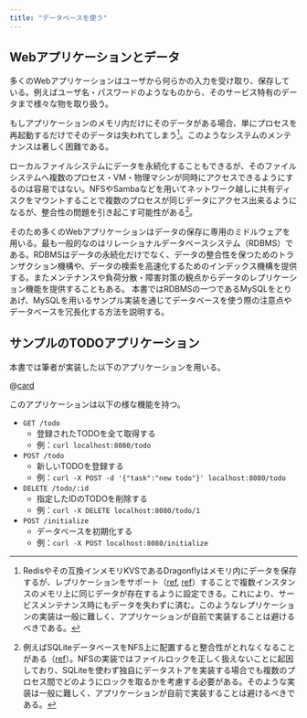 ```yaml
---
title: "データベースを使う"
---
```


## Webアプリケーションとデータ

多くのWebアプリケーションはユーザから何らかの入力を受け取り、保存している。例えばユーザ名・パスワードのようなものから、そのサービス特有のデータまで様々な物を取り扱う。

もしアプリケーションのメモリ内だけにそのデータがある場合、単にプロセスを再起動するだけでそのデータは失われてしまう[^inmem]。このようなシステムのメンテナンスは著しく困難である。

[^inmem]: Redisやその互換インメモリKVSであるDragonflyはメモリ内にデータを保存するが、レプリケーションをサポート（[ref](https://redis.io/docs/management/replication/), [ref](https://redis.io/docs/management/replication/)）することで複数インスタンスのメモリ上に同じデータが存在するように設定できる。これにより、サービスメンテナンス時にもデータを失わずに済む。このようなレプリケーションの実装は一般に難しく、アプリケーションが自前で実装することは避けるべきである。

ローカルファイルシステムにデータを永続化することもできるが、そのファイルシステムへ複数のプロセス・VM・物理マシンが同時にアクセスできるようにするのは容易ではない。NFSやSambaなどを用いてネットワーク越しに共有ディスクをマウントすることで複数のプロセスが同じデータにアクセス出来るようになるが、整合性の問題を引き起こす可能性がある[^nfsinprod]。

[^nfsinprod]: 例えばSQLiteデータベースをNFS上に配置すると整合性がとれなくなることがある（[ref](https://www.sqlite.org/faq.html#q5)）。NFSの実装ではファイルロックを正しく扱えないことに起因しており、SQLiteを使わず独自にデータストアを実装する場合でも複数のプロセス間でどのようにロックを取るかを考慮する必要がある。そのような実装は一般に難しく、アプリケーションが自前で実装することは避けるべきである。

そのため多くのWebアプリケーションはデータの保存に専用のミドルウェアを用いる。最も一般的なのはリレーショナルデータベースシステム（RDBMS）である。RDBMSはデータの永続化だけでなく、データの整合性を保つためのトランザクション機構や、データの検索を高速化するためのインデックス機構を提供する。またメンテナンスや負荷分散・障害対策の観点からデータのレプリケーション機能を提供することもある。
本書ではRDBMSの一つであるMySQLをとりあげ、MySQLを用いるサンプル実装を通じてデータベースを使う際の注意点やデータベースを冗長化する方法を説明する。

## サンプルのTODOアプリケーション

本書では筆者が実装した以下のアプリケーションを用いる。

@[card](https://github.com/pddg/go-sample-todo)

このアプリケーションは以下の様な機能を持つ。

- `GET /todo`
    - 登録されたTODOを全て取得する
    - 例：`curl localhost:8080/todo`
- `POST /todo`
    - 新しいTODOを登録する
    - 例：`curl -X POST -d '{"task":"new todo"}' localhost:8080/todo`
- `DELETE /todo/:id`
    - 指定したIDのTODOを削除する
    - 例：`curl -X DELETE localhost:8080/todo/1`
- `POST /initialize`
    - データベースを初期化する
    - 例：`curl -X POST localhost:8080/initialize`


